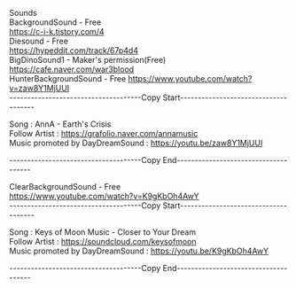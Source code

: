 Sounds   
BackgroundSound - Free   
https://c-i-k.tistory.com/4   
Diesound - Free   
https://hypeddit.com/track/67p4d4   
BigDinoSound1 - Maker's permission(Free)   
https://cafe.naver.com/war3blood   
HunterBackgroundSound - Free
https://www.youtube.com/watch?v=zaw8Y1MjUUI   
-------------------------------------Copy Start-------------------------------------

Song : AnnA - Earth's Crisis   
Follow Artist : https://grafolio.naver.com/annamusic   
Music promoted by DayDreamSound : https://youtu.be/zaw8Y1MjUUI

-------------------------------------Copy End-------------------------------------   
   
   
ClearBackgroundSound - Free   
https://www.youtube.com/watch?v=K9gKbOh4AwY   
-------------------------------------Copy Start-------------------------------------

Song : Keys of Moon Music - Closer to Your Dream   
Follow Artist : https://soundcloud.com/keysofmoon   
Music promoted by DayDreamSound : https://youtu.be/K9gKbOh4AwY

-------------------------------------Copy End-------------------------------------
